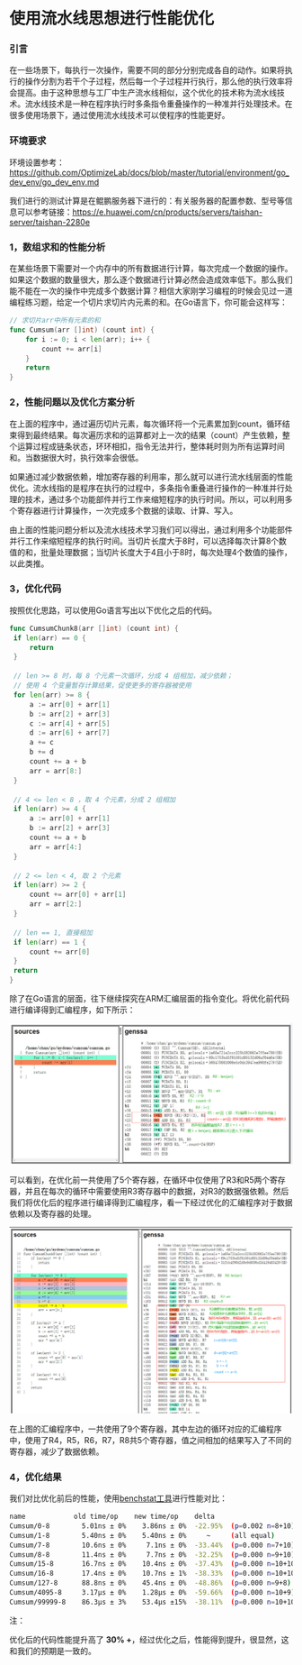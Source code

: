# 使用流水线思想进行性能优化

### 引言

在一些场景下，每执行一次操作，需要不同的部分分别完成各自的动作。如果将执行的操作分割为若干个子过程，然后每一个子过程并行执行，那么他的执行效率将会提高。由于这种思想与工厂中生产流水线相似，这个优化的技术称为流水线技术。流水线技术是一种在程序执行时多条指令重叠操作的一种准并行处理技术。在很多使用场景下，通过使用流水线技术可以使程序的性能更好。

### 环境要求

环境设置参考：https://github.com/OptimizeLab/docs/blob/master/tutorial/environment/go_dev_env/go_dev_env.md

我们进行的测试计算是在鲲鹏服务器下进行的：有关服务器的配置参数、型号等信息可以参考链接：https://e.huawei.com/cn/products/servers/taishan-server/taishan-2280e

### 1，数组求和的性能分析

在某些场景下需要对一个内存中的所有数据进行计算，每次完成一个数据的操作。如果这个数据的数量很大，那么逐个数据进行计算必然会造成效率低下。那么我们能不能在一次的操作中完成多个数据计算？相信大家刚学习编程的时候会见过一道编程练习题，给定一个切片求切片内元素的和。在Go语言下，你可能会这样写：
```go
// 求切片arr中所有元素的和
func Cumsum(arr []int) (count int) {
	for i := 0; i < len(arr); i++ {
		count += arr[i]     
	}
	return
}
```
### 2，性能问题以及优化方案分析

在上面的程序中，通过遍历切片元素，每次循环将一个元素累加到count，循环结束得到最终结果。每次遍历求和的运算都对上一次的结果（count）产生依赖，整个运算过程成链条状态，环环相扣，指令无法并行，整体耗时则为所有运算时间和。当数据很大时，执行效率会很低。

如果通过减少数据依赖，增加寄存器的利用率，那么就可以进行流水线层面的性能优化。流水线指的是程序在执行的过程中，多条指令重叠进行操作的一种准并行处理的技术，通过多个功能部件并行工作来缩短程序的执行时间。所以，可以利用多个寄存器进行计算操作，一次完成多个数据的读取、计算、写入。

由上面的性能问题分析以及流水线技术学习我们可以得出，通过利用多个功能部件并行工作来缩短程序的执行时间。当切片长度大于8时，可以选择每次计算8个数值的和，批量处理数据；当切片长度大于4且小于8时，每次处理4个数值的操作，以此类推。

### 3，优化代码

按照优化思路，可以使用Go语言写出以下优化之后的代码。

   ```go
   func CumsumChunk8(arr []int) (count int) {
	if len(arr) == 0 {
		return
	}

    // len >= 8 时，每 8 个元素一次循环，分成 4 组相加，减少依赖；
    // 使用 4 个变量暂存计算结果，促使更多的寄存器被使用
	for len(arr) >= 8 {
		a := arr[0] + arr[1]
		b := arr[2] + arr[3]
		c := arr[4] + arr[5]
		d := arr[6] + arr[7]
		a += c
		b += d
		count += a + b
		arr = arr[8:]
	}

    // 4 <= len < 8 ，取 4 个元素，分成 2 组相加
	if len(arr) >= 4 {
		a := arr[0] + arr[1]
		b := arr[2] + arr[3]
		count += a + b
		arr = arr[4:]
	}

    // 2 <= len < 4, 取 2 个元素
	if len(arr) >= 2 {
		count += arr[0] + arr[1]
		arr = arr[2:]
	}

    // len == 1, 直接相加
	if len(arr) == 1 {
		count += arr[0]
	}
	return
   }
   ```

除了在Go语言的层面，往下继续探究在ARM汇编层面的指令变化。将优化前代码进行编译得到汇编程序，如下所示：

![image](images/beforPipeline.jpg)   

可以看到，在优化前一共使用了5个寄存器，在循环中仅使用了R3和R5两个寄存器，并且在每次的循环中需要使用R3寄存器中的数据，对R3的数据强依赖。然后我们将优化后的程序进行编译得到汇编程序，看一下经过优化的汇编程序对于数据依赖以及寄存器的处理。

![image](images/afterPipeline.jpg)   

在上图的汇编程序中，一共使用了9个寄存器，其中左边的循环对应的汇编程序中，使用了R4，R5，R6，R7，R8共5个寄存器，值之间相加的结果写入了不同的寄存器，减少了数据依赖。

### 4，优化结果

我们对比优化前后的性能，使用[benchstat工具](https://godoc.org/golang.org/x/perf/cmd/benchstat)进行性能对比：
   ```bash
   name            old time/op    new time/op    delta
   Cumsum/0-8        5.01ns ± 0%    3.86ns ± 0%  -22.95%  (p=0.002 n=8+10)
   Cumsum/1-8        5.40ns ± 0%    5.40ns ± 0%     ~     (all equal)
   Cumsum/7-8        10.6ns ± 0%     7.1ns ± 0%  -33.44%  (p=0.000 n=7+10)
   Cumsum/8-8        11.4ns ± 0%     7.7ns ± 0%  -32.25%  (p=0.000 n=9+10)
   Cumsum/15-8       16.7ns ± 0%    10.4ns ± 0%  -37.43%  (p=0.000 n=10+10)
   Cumsum/16-8       17.4ns ± 0%    10.7ns ± 1%  -38.33%  (p=0.000 n=10+10)
   Cumsum/127-8      88.8ns ± 0%    45.4ns ± 0%  -48.86%  (p=0.000 n=9+8)
   Cumsum/4095-8     3.17µs ± 0%    1.28µs ± 0%  -59.66%  (p=0.000 n=10+9)
   Cumsum/99999-8    86.3µs ± 3%    53.4µs ±15%  -38.11%  (p=0.000 n=10+10)
   ```
注：

[^Cumsum/0-8]: Cumsum表示测试的项目，8表示计算所用的核数
[^ns]: 每次操作的耗时平均值（纳秒）
[^x%]: 样本离散值
[^(p=...   n=...]: p表示结果的可信程度，p值越大可信程度越低；n表示样本数量

优化后的代码性能提升高了 **30% +**，经过优化之后，性能得到提升，很显然，这和我们的预期是一致的。

